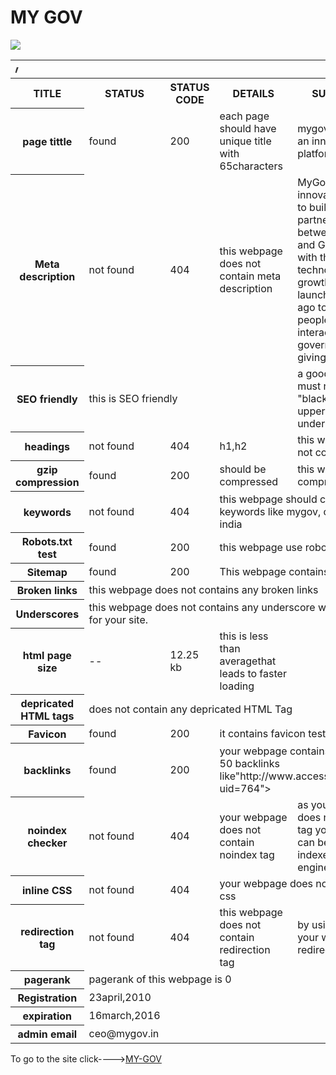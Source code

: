 # MY GOV
<html>
<table>
<img src="http://s3.india.com/wp-content/uploads/2016/08/my-gov.jpg">
<tr>
<th colspan="5"><marquee direction="right">Mygov</marquee></th>
</tr><tr>
<th>TITLE</th>
<th>STATUS</th>
<th>STATUS CODE</th>
<th>DETAILS</th>
<th>SUGGESTION</th>
</tr>
<tr>
<th>page tittle</th>
<td>found</td>
<td>200</td>
<td>each page should have unique title with 65characters</td>
<td>mygovernment as an innovative platform for India.</td>
</tr>
<tr>
<th>Meta description</th>
<td> not found</td>
<td>404</td>
<td>this webpage does not contain meta description</td>
<td>MyGov is an innovative platform to build a partnership between citizens and Government with the help of technology for growth.It was launched 2 years ago to enable people directly interact with government by giving suggestions. </td>
</tr>
<tr>
<th>SEO friendly</th>
<td colspan="3">this is SEO friendly</td>
<td>a good webpage must not contain "black hat", uppercase, underscore etc</td>
</tr>
<tr>
<th>headings</th>
<td>not found</td>
<td>404</td>
<td>h1,h2</td>
<td>this webpage does not contains h1,h2</td>
</tr>
<tr>
<th>gzip compression</th>
<td>found</td>
<td>200</td>
<td>should be compressed</td>
<td>this webpage is compressed </td>
</tr>
<tr>
<th>keywords</th>
<td>not found</td>
<td>404</td>
<td colspan="2">this webpage should contain keywords like mygov, city,digital,my india</td>

</tr>
<tr>
<th>Robots.txt test</th>
<td>found</td>
<td>200</td>
<td colspan="2">this webpage use robots.txt</td>
</tr>
<tr>
<th>Sitemap</th>
<td>found</td>
<td>200</td>
<td colspan="4">This webpage contains 1 sitemap</td>
</tr>
<tr>
<th>Broken links</th>
<td colspan="4">this webpage does not contains any broken links</td>
</tr>
<tr>
<th>Underscores</th>
<td colspan="4">this webpage does not contains any underscore which is good for your site.</td>
</tr>
<tr>
<th>html page size</th>
<td cospan="2">--</td>
<td>12.25 kb</td>
<td>this is less than averagethat leads to faster loading</td>
</tr>
<tr>
<th>depricated HTML tags</th>
<td colspan="4">does not contain any depricated HTML Tag</td>
</tr>
<tr>
<th>Favicon</th>
<td>found</td>
<td>200</td>
<td colspan="2">it contains favicon tests</td>
</tr>
<tr>
<th>backlinks</th>
<td>found</td>
<td>200</td>
<td colspan="2">your webpage contains more than 50 backlinks like"http://www.accessmygov.com/?uid=764"></td>
</tr>
<tr>
<th>noindex checker</th>
<td>not found</td>
<td>404</td>
<td>your webpage does not contain noindex tag</td>
<td>as your webpage does not have this tag your webpage can be read and indexed by search engine</td>
<tr>
<tr>
<th>inline CSS</th>
<td>not found</td>
<td>404</td>
<td colspan="2">your webpage does not have inline css</td>
</tr>
<tr>
<th>redirection tag</th>
<td>not found</td>
<td>404</td>
<td>this webpage does not contain redirection tag</td>
<td>by using this tag your webpage can redirect traffic</td>
</tr>
<tr>
<th>pagerank</th>
<td colspan="4">pagerank of this webpage is 0</td>
</tr>
<tr>
<th>Registration</th>
<td>23april,2010</td>
</tr>
<tr>
<th>expiration</th>
<td>16march,2016</td>
</tr>
<tr>
<th>admin email</th>
<td>ceo@mygov.in</td>
</tr>
</table>
</html>
To go to the site click----><a href="http://www.digitalindia.gov.in">MY-GOV</a>

